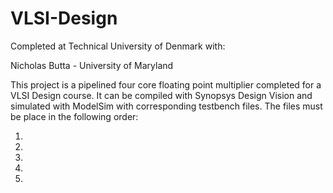# VLSI-Design

Completed at Technical University of Denmark with:

Nicholas Butta - University of Maryland

This project is a pipelined four core floating point multiplier completed for a VLSI Design course. 
It can be compiled with Synopsys Design Vision and simulated with ModelSim with corresponding testbench files. The files must be place in the following order:

1. 
2.
3.
4.
5.
